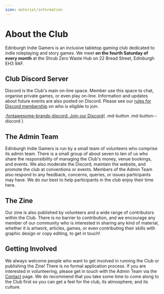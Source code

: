 ```yaml
---
icon: material/information
---
```


# About the Club

Edinburgh Indie Gamers is an inclusive tabletop gaming club dedicated to indie roleplaying and story games.
We meet **on the fourth Saturday of every month** at the Shrub Zero Waste Hub on 22 Bread Street, Edinburgh EH3 9AF.

## Club Discord Server

Discord is the Club's main on-line space.
Member use this space to chat, organise private games, or even play on-line.
Information and updates about future events are also posted on Discord.
Please see our [rules for Discord membership](rules.md#discord-membership) on who is eligible to join.

[:fontawesome-brands-discord: Join our Discord](https://discord.gg/6vNbsq5tSV){ .md-button .md-button--discord }

## The Admin Team

Edinburgh Indie Gamers is run by a small team of volunteers who comprise its admin team.
There is a small group of about seven to ten of us who share the responsibility of managing the Club's money, venue bookings, and events.
We also moderate the Discord, maintain the website, and promote the club at conventions or events.
Members of the Admin Team also respond to any feedback, concerns, queries, or issues participants may have.
We do our best to help participants in the club enjoy their time here.

## The Zine

Our zine is also published by volunteers and a wide range of contributors within the Club.
There is no barrier to contribution, and we encourage any member of our community who is interested in sharing any kind of material, whether it is artwork, articles, games, or even contributing their skills with graphic design or copy editing, to get in touch!

## Getting Involved

We always welcome people who want to get involved in running the Club or publishing the Zine!
There is no formal application process.
If you are interested in volunteering, please get in touch with the Admin Team via the [Contact](../contact/index.md) page.
We do recommend that you take some time to come along to the Club first so you can get a feel for the club, its atmosphere, and its culture.
